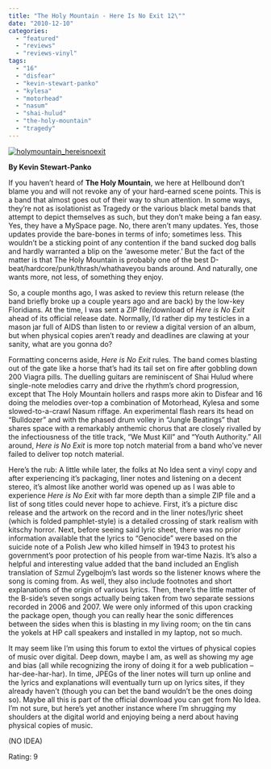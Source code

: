 ```yaml
---
title: "The Holy Mountain - Here Is No Exit 12\""
date: "2010-12-10"
categories: 
  - "featured"
  - "reviews"
  - "reviews-vinyl"
tags: 
  - "16"
  - "disfear"
  - "kevin-stewart-panko"
  - "kylesa"
  - "motorhead"
  - "nasum"
  - "shai-hulud"
  - "the-holy-mountain"
  - "tragedy"
---
```


[![](http://www.hellbound.ca/wp-content/uploads/2010/12/holymountain_hereisnoexit.gif "holymountain_hereisnoexit")](http://www.hellbound.ca/wp-content/uploads/2010/12/holymountain_hereisnoexit.gif)

**By Kevin Stewart-Panko**

If you haven’t heard of **The Holy Mountain**, we here at Hellbound don’t blame you and will not revoke any of your hard-earned scene points. This is a band that almost goes out of their way to shun attention. In some ways, they’re not as isolationist as Tragedy or the various black metal bands that attempt to depict themselves as such, but they don’t make being a fan easy. Yes, they have a MySpace page. No, there aren’t many updates. Yes, those updates provide the bare-bones in terms of info; sometimes less. This wouldn’t be a sticking point of any contention if the band sucked dog balls and hardly warranted a blip on the ‘awesome meter.’ But the fact of the matter is that The Holy Mountain is probably one of the best D-beat/hardcore/punk/thrash/whathaveyou bands around. And naturally, one wants more, not less, of something they enjoy.

So, a couple months ago, I was asked to review this return release (the band briefly broke up a couple years ago and are back) by the low-key Floridians. At the time, I was sent a ZIP file/download of _Here is No Exit_ ahead of its official release date. Normally, I’d rather dip my testicles in a mason jar full of AIDS than listen to or review a digital version of an album, but when physical copies aren’t ready and deadlines are clawing at your sanity, what are you gonna do?

Formatting concerns aside, _Here is No Exit_ rules. The band comes blasting out of the gate like a horse that’s had its tail set on fire after gobbling down 200 Viagra pills. The duelling guitars are reminiscent of Shai Hulud where single-note melodies carry and drive the rhythm’s chord progression, except that The Holy Mountain hollers and rasps more akin to Disfear and 16 doing the melodies over-top a combination of Motorhead, Kylesa and some slowed-to-a-crawl Nasum riffage. An experimental flash rears its head on “Bulldozer” and with the phased drum volley in “Jungle Beatings” that shares space with a remarkably anthemic chorus that are closely rivalled by the infectiousness of the title track, “We Must Kill” and “Youth Authority.” All around, _Here is No Exit_ is more top notch material from a band who’ve never failed to deliver top notch material.

Here’s the rub: A little while later, the folks at No Idea sent a vinyl copy and after experiencing it’s packaging, liner notes and listening on a decent stereo, it’s almost like another world was opened up as I was able to experience _Here is No Exit_ with far more depth than a simple ZIP file and a list of song titles could never hope to achieve. First, it’s a picture disc release and the artwork on the record and in the liner notes/lyric sheet (which is folded pamphlet-style) is a detailed crossing of stark realism with kitschy horror. Next, before seeing said lyric sheet, there was no prior information available that the lyrics to “Genocide” were based on the suicide note of a Polish Jew who killed himself in 1943 to protest his government’s poor protection of his people from war-time Nazis. It’s also a helpful and interesting value added that the band included an English translation of Szmul Zygelbojm’s last words so the listener knows where the song is coming from. As well, they also include footnotes and short explanations of the origin of various lyrics. Then, there’s the little matter of the B-side’s seven songs actually being taken from two separate sessions recorded in 2006 and 2007. We were only informed of this upon cracking the package open, though you can really hear the sonic differences between the sides when this is blasting in my living room; on the tin cans the yokels at HP call speakers and installed in my laptop, not so much.

It may seem like I’m using this forum to extol the virtues of physical copies of music over digital. Deep down, maybe I am, as well as showing my age and bias (all while recognizing the irony of doing it for a web publication – har-dee-har-har). In time, JPEGs of the liner notes will turn up online and the lyrics and explanations will eventually turn up on lyrics sites, if they already haven’t (though you can bet the band wouldn’t be the ones doing so). Maybe all this is part of the official download you can get from No Idea. I’m not sure, but here’s yet another instance where I’m shrugging my shoulders at the digital world and enjoying being a nerd about having physical copies of music.

(NO IDEA)

Rating: 9
